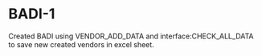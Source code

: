 # BADI-1
Created BADI using VENDOR_ADD_DATA and interface:CHECK_ALL_DATA  to save new created vendors in excel sheet.
